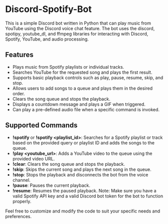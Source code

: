 # Discord-Spotify-Bot
This is a simple Discord bot written in Python that can play music from YouTube using the Discord voice chat feature. The bot uses the discord, spotipy, youtube_dl, and ffmpeg libraries for interacting with Discord, Spotify, YouTube, and audio processing.

## Features
- Plays music from Spotify playlists or individual tracks.
- Searches YouTube for the requested song and plays the first result.
- Supports basic playback controls such as play, pause, resume, skip, and stop.
- Allows users to add songs to a queue and plays them in the desired order.
- Clears the song queue and stops the playback.
- Displays a countdown message and plays a GIF when triggered.
- Can play a pre-defined audio file when a specific command is invoked.

## Supported Commands
- **!spotify <query>** or **!spotify <playlist_id>**: Searches for a Spotify playlist or track based on the provided query or playlist ID and adds the songs to the queue.
- **!play <youtube_url>**: Adds a YouTube video to the queue using the provided video URL.
- **!clear**: Clears the song queue and stops the playback.
- **!skip**: Skips the current song and plays the next song in the queue.
- **!stop**: Stops the playback and disconnects the bot from the voice channel.
- **!pause**: Pauses the current playback.
- **!resume**: Resumes the paused playback.
Note: Make sure you have a valid Spotify API key and a valid Discord bot token for the bot to function properly.

Feel free to customize and modify the code to suit your specific needs and preferences.
